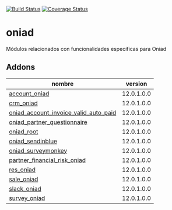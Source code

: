 [![Build Status](https://travis-ci.org/OdooNodrizaTech/oniad.svg?branch=12.0)](https://travis-ci.org/OdooNodrizaTech/oniad)
[![Coverage Status](https://coveralls.io/repos/OdooNodrizaTech/oniad/badge.svg?branch=12.0)](https://coveralls.io/r/OdooNodrizaTech/oniad?branch=12.0)

oniad
=========
Módulos relacionados con funcionalidades específicas para Oniad


Addons
----------------
nombre | version
--- | ---
[account_oniad](account_oniad/) | 12.0.1.0.0
[crm_oniad](crm_oniad/) | 12.0.1.0.0
[oniad_account_invoice_valid_auto_paid](oniad_account_invoice_valid_auto_paid/) | 12.0.1.0.0
[oniad_partner_questionnaire](oniad_partner_questionnaire/) | 12.0.1.0.0
[oniad_root](oniad_root/) | 12.0.1.0.0
[oniad_sendinblue](oniad_sendinblue/) | 12.0.1.0.0
[oniad_surveymonkey](oniad_surveymonkey/) | 12.0.1.0.0
[partner_financial_risk_oniad](partner_financial_risk_oniad/) | 12.0.1.0.0
[res_oniad](res_oniad/) | 12.0.1.0.0
[sale_oniad](sale_oniad/) | 12.0.1.0.0
[slack_oniad](slack_oniad/) | 12.0.1.0.0
[survey_oniad](survey_oniad/) | 12.0.1.0.0
